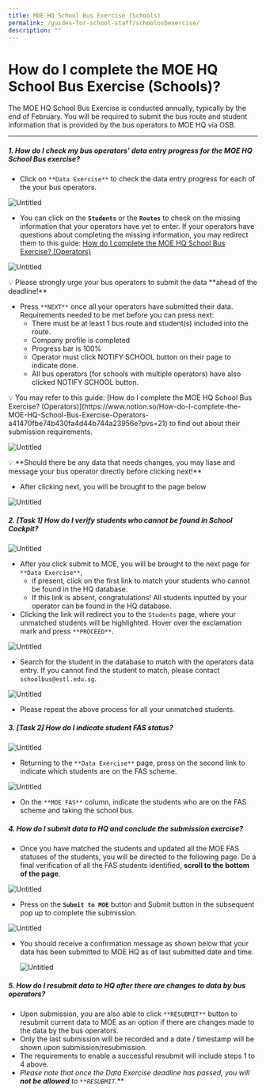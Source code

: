 ```yaml
---
title: MOE HQ School Bus Exercise (Schools)
permalink: /guides-for-school-staff/schoolosbexercise/
description: ""
---
```

How do I complete the MOE HQ School Bus Exercise (Schools)?
===========================================================

The MOE HQ School Bus Exercise is conducted annually, typically by the end of February. You will be required to submit the bus route and student information that is provided by the bus operators to MOE HQ via OSB.

* * *

##### 1\. How do I check my bus operators’ data entry progress for the MOE HQ School Bus exercise?


*   Click on `**Data Exercise**` to check the data entry progress for each of the your bus operators.

![Untitled](https://s3-us-west-2.amazonaws.com/secure.notion-static.com/a22d30c3-aca6-4e0f-adf8-fb58fb3ea43e/Untitled.png)

*   You can click on the **`Students`** or the **`Routes`** to check on the missing information that your operators have yet to enter. If your operators have questions about completing the missing information, you may redirect them to this guide: [How do I complete the MOE HQ School Bus Exercise? (Operators)](https://www.notion.so/How-do-I-complete-the-MOE-HQ-School-Bus-Exercise-Operators-a41470fbe74b430fa4d44b744a23956e?pvs=21)

![Untitled](https://s3-us-west-2.amazonaws.com/secure.notion-static.com/bc881b32-98b8-4b6e-9a72-b7242a06663d/Untitled.png)

<aside> 💡 Please strongly urge your bus operators to submit the data **ahead of the deadline!**

</aside>

*   Press `**NEXT**` once all your operators have submitted their data. Requirements needed to be met before you can press next:
    *   There must be at least 1 bus route and student(s) included into the route.
    *   Company profile is completed
    *   Progress bar is 100%
    *   Operator must click NOTIFY SCHOOL button on their page to indicate done.
    *   All bus operators (for schools with multiple operators) have also clicked NOTIFY SCHOOL button.

<aside> 💡 You may refer to this guide: [How do I complete the MOE HQ School Bus Exercise? (Operators)](https://www.notion.so/How-do-I-complete-the-MOE-HQ-School-Bus-Exercise-Operators-a41470fbe74b430fa4d44b744a23956e?pvs=21) to find out about their submission requirements.

</aside>

![Untitled](https://s3-us-west-2.amazonaws.com/secure.notion-static.com/87ac8203-817a-4eab-a5d6-bc695d797848/Untitled.png)

<aside> 💡 **Should there be any data that needs changes, you may liase and message your bus operator directly before clicking next!**

</aside>

*   After clicking next, you will be brought to the page below

![Untitled](https://s3-us-west-2.amazonaws.com/secure.notion-static.com/87166d16-da16-4d5f-8283-2c0b3a546f04/Untitled.png)

##### 2\. \[Task 1\] How do I verify students who cannot be found in School Cockpit?

![Untitled](https://s3-us-west-2.amazonaws.com/secure.notion-static.com/631187ce-4522-48f0-a3c8-526e90e6d41f/Untitled.png)

*   After you click submit to MOE, you will be brought to the next page for `**Data Exercise**`,
    *   if present, click on the first link to match your students who cannot be found in the HQ database.
    *   If this link is absent, congratulations! All students inputted by your operator can be found in the HQ database.
*   Clicking the link will redirect you to the `Students` page, where your unmatched students will be highlighted. Hover over the exclamation mark and press `**PROCEED**`.

![Untitled](https://s3-us-west-2.amazonaws.com/secure.notion-static.com/db459d80-4395-49dd-a0ab-4a23dfc172e0/Untitled.png)

*   Search for the student in the database to match with the operators data entry. If you cannot find the student to match, please contact `schoolbus@estl.edu.sg`.

![Untitled](https://s3-us-west-2.amazonaws.com/secure.notion-static.com/ecfcd982-9a1f-44e8-a2a6-23c23e20788d/Untitled.png)

*   Please repeat the above process for all your unmatched students.

##### 3\. \[Task 2\] How do I indicate student FAS status?

![Untitled](https://s3-us-west-2.amazonaws.com/secure.notion-static.com/30cdafd5-942f-42c2-acf6-684871644159/Untitled.png)

*   Returning to the `**Data Exercise**` page, press on the second link to indicate which students are on the FAS scheme.

![Untitled](https://s3-us-west-2.amazonaws.com/secure.notion-static.com/f0e77be3-9048-44c5-b064-e09f8e50c67c/Untitled.png)

*   On the `**MOE FAS**` column, indicate the students who are on the FAS scheme and taking the school bus.

##### 4\. How do I submit data to HQ and conclude the submission exercise?

*   Once you have matched the students and updated all the MOE FAS statuses of the students, you will be directed to the following page. Do a final verification of all the FAS students identified, **scroll to the bottom of the page**.

![Untitled](https://s3-us-west-2.amazonaws.com/secure.notion-static.com/9015b430-51d2-4406-96c0-f824f8eb7a74/Untitled.png)

*   Press on the **`Submit to MOE`** button and Submit button in the subsequent pop up to complete the submission.

![Untitled](https://s3-us-west-2.amazonaws.com/secure.notion-static.com/59efe01e-460c-4d1a-a737-e8c2ce63aae8/Untitled.png)

*   You should receive a confirmation message as shown below that your data has been submitted to MOE HQ as of last submitted date and time.
    
    ![Untitled](https://s3-us-west-2.amazonaws.com/secure.notion-static.com/c11ffecf-e06a-440c-80ae-b23e1ee8c59d/Untitled.png)
    

##### 5\. How do I resubmit data to HQ after there are changes to data by bus operators?

*   Upon submission, you are also able to click `**RESUBMIT**` button to resubmit current data to MOE as an option if there are changes made to the data by the bus operators.
*   Only the last submission will be recorded and a date / timestamp will be shown upon submission/resubmission.
*   The requirements to enable a successful resubmit will include steps 1 to 4 above.
*   _Please note that once the Data Exercise deadline has passed, you will **not be allowed** to `**RESUBMIT`._\*\*
